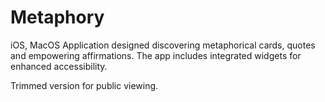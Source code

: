 # Metaphory
iOS, MacOS Application designed discovering metaphorical cards, quotes and empowering affirmations. 
The app includes integrated widgets for enhanced accessibility. 

Trimmed version for public viewing.
